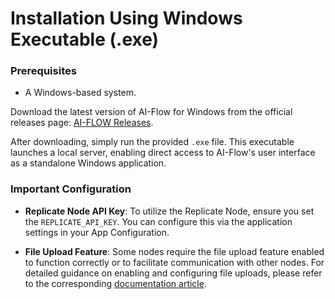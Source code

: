 # Installation Using Windows Executable (.exe)

### Prerequisites

- A Windows-based system.

Download the latest version of AI-Flow for Windows from the official releases page: [AI-FLOW Releases](https://ai-flow.net/release/).

After downloading, simply run the provided `.exe` file. This executable launches a local server, enabling direct access to AI-Flow's user interface as a standalone Windows application.

### Important Configuration

- **Replicate Node API Key**: To utilize the Replicate Node, ensure you set the `REPLICATE_API_KEY`.
  You can configure this via the application settings in your App Configuration.

- **File Upload Feature**: Some nodes require the file upload feature enabled to function correctly or to facilitate communication with other nodes. For detailed guidance on enabling and configuring file uploads, please refer to the corresponding [documentation article](/docs/file-upload/file-upload-s3.md).
